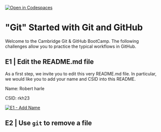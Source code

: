 [![Open in Codespaces](https://classroom.github.com/assets/launch-codespace-2972f46106e565e64193e422d61a12cf1da4916b45550586e14ef0a7c637dd04.svg)](https://classroom.github.com/open-in-codespaces?assignment_repo_id=20849868)
# "Git" Started with Git and GitHub

Welcome to the Cambridge Git & GitHub BootCamp. The following challenges allow
you to practice the typical workflows in GitHub.

## E1 | Edit the README.md file

As a first step, we invite you to edit this very README.md file. In particular,
we would like you to add your name and CSID into this README.

Name: Robert harle

CSID: rkh23

[![E1 - Add Name](https://github.com/cambridge-bootcamp/git-started/actions/workflows/e1-add-name.yml/badge.svg)](https://github.com/cambridge-bootcamp/git-started/actions/workflows/e1-add-name.yml)

## E2 | Use `git` to remove a file
